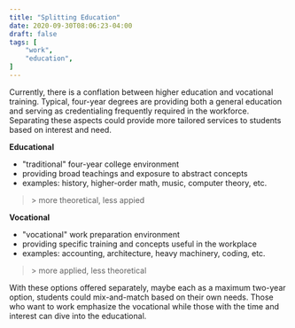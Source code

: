 ```yaml
---
title: "Splitting Education"
date: 2020-09-30T08:06:23-04:00
draft: false
tags: [
	"work",
	"education",
]
---
```


Currently, there is a conflation between higher education and vocational training. Typical, four-year degrees are providing both a general education and serving as credentialing frequently required in the workforce. Separating these aspects could provide more tailored services to students based on interest and need.

**Educational**

- "traditional" four-year college environment
- providing broad teachings and exposure to abstract concepts
- examples: history, higher-order math, music, computer theory, etc.

> \> more theoretical, less appied

**Vocational**

- "vocational" work preparation environment
- providing specific training and concepts useful in the workplace
- examples: accounting, architecture, heavy machinery, coding, etc.

> \> more applied, less theoretical

With these options offered separately, maybe each as a maximum two-year option, students could mix-and-match based on their own needs. Those who want to work emphasize the vocational while those with the time and interest can dive into the educational.